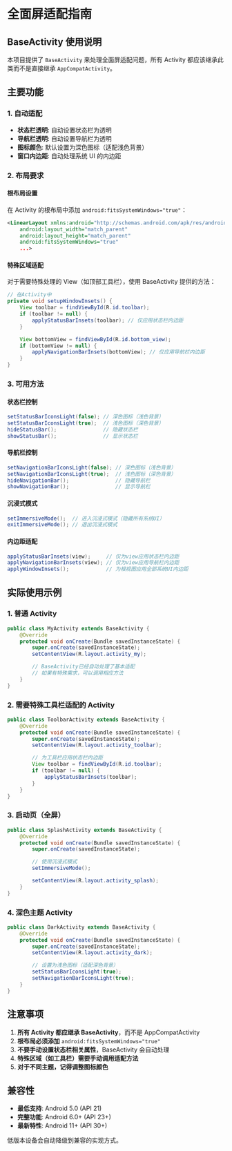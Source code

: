 # 全面屏适配指南

## BaseActivity 使用说明

本项目提供了 `BaseActivity` 来处理全面屏适配问题，所有 Activity 都应该继承此类而不是直接继承 `AppCompatActivity`。

## 主要功能

### 1. 自动适配

- **状态栏透明**: 自动设置状态栏为透明
- **导航栏透明**: 自动设置导航栏为透明
- **图标颜色**: 默认设置为深色图标（适配浅色背景）
- **窗口内边距**: 自动处理系统 UI 的内边距

### 2. 布局要求

#### 根布局设置

在 Activity 的根布局中添加 `android:fitsSystemWindows="true"`：

```xml
<LinearLayout xmlns:android="http://schemas.android.com/apk/res/android"
    android:layout_width="match_parent"
    android:layout_height="match_parent"
    android:fitsSystemWindows="true"
    ...>
```

#### 特殊区域适配

对于需要特殊处理的 View（如顶部工具栏），使用 BaseActivity 提供的方法：

```java
// 在Activity中
private void setupWindowInsets() {
    View toolbar = findViewById(R.id.toolbar);
    if (toolbar != null) {
        applyStatusBarInsets(toolbar); // 仅应用状态栏内边距
    }

    View bottomView = findViewById(R.id.bottom_view);
    if (bottomView != null) {
        applyNavigationBarInsets(bottomView); // 仅应用导航栏内边距
    }
}
```

### 3. 可用方法

#### 状态栏控制

```java
setStatusBarIconsLight(false); // 深色图标（浅色背景）
setStatusBarIconsLight(true);  // 浅色图标（深色背景）
hideStatusBar();               // 隐藏状态栏
showStatusBar();               // 显示状态栏
```

#### 导航栏控制

```java
setNavigationBarIconsLight(false); // 深色图标（浅色背景）
setNavigationBarIconsLight(true);  // 浅色图标（深色背景）
hideNavigationBar();               // 隐藏导航栏
showNavigationBar();               // 显示导航栏
```

#### 沉浸式模式

```java
setImmersiveMode();  // 进入沉浸式模式（隐藏所有系统UI）
exitImmersiveMode(); // 退出沉浸式模式
```

#### 内边距适配

```java
applyStatusBarInsets(view);     // 仅为view应用状态栏内边距
applyNavigationBarInsets(view); // 仅为view应用导航栏内边距
applyWindowInsets();            // 为根视图应用全部系统UI内边距
```

## 实际使用示例

### 1. 普通 Activity

```java
public class MyActivity extends BaseActivity {
    @Override
    protected void onCreate(Bundle savedInstanceState) {
        super.onCreate(savedInstanceState);
        setContentView(R.layout.activity_my);

        // BaseActivity已经自动处理了基本适配
        // 如果有特殊需求，可以调用相应方法
    }
}
```

### 2. 需要特殊工具栏适配的 Activity

```java
public class ToolbarActivity extends BaseActivity {
    @Override
    protected void onCreate(Bundle savedInstanceState) {
        super.onCreate(savedInstanceState);
        setContentView(R.layout.activity_toolbar);

        // 为工具栏应用状态栏内边距
        View toolbar = findViewById(R.id.toolbar);
        if (toolbar != null) {
            applyStatusBarInsets(toolbar);
        }
    }
}
```

### 3. 启动页（全屏）

```java
public class SplashActivity extends BaseActivity {
    @Override
    protected void onCreate(Bundle savedInstanceState) {
        super.onCreate(savedInstanceState);

        // 使用沉浸式模式
        setImmersiveMode();

        setContentView(R.layout.activity_splash);
    }
}
```

### 4. 深色主题 Activity

```java
public class DarkActivity extends BaseActivity {
    @Override
    protected void onCreate(Bundle savedInstanceState) {
        super.onCreate(savedInstanceState);
        setContentView(R.layout.activity_dark);

        // 设置为浅色图标（适配深色背景）
        setStatusBarIconsLight(true);
        setNavigationBarIconsLight(true);
    }
}
```

## 注意事项

1. **所有 Activity 都应继承 BaseActivity**，而不是 AppCompatActivity
2. **根布局必须添加** `android:fitsSystemWindows="true"`
3. **不要手动设置状态栏相关属性**，BaseActivity 会自动处理
4. **特殊区域（如工具栏）需要手动调用适配方法**
5. **对于不同主题，记得调整图标颜色**

## 兼容性

- **最低支持**: Android 5.0 (API 21)
- **完整功能**: Android 6.0+ (API 23+)
- **最新特性**: Android 11+ (API 30+)

低版本设备会自动降级到兼容的实现方式。
